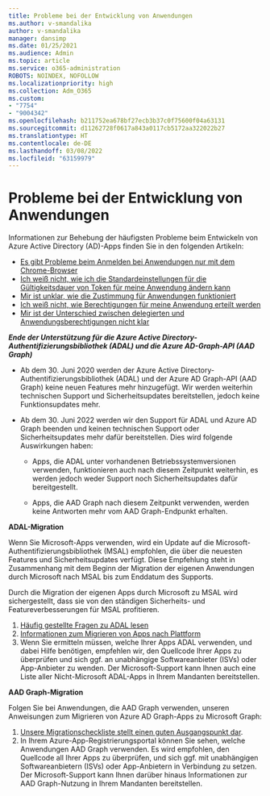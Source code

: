 ```yaml
---
title: Probleme bei der Entwicklung von Anwendungen
ms.author: v-smandalika
author: v-smandalika
manager: dansimp
ms.date: 01/25/2021
ms.audience: Admin
ms.topic: article
ms.service: o365-administration
ROBOTS: NOINDEX, NOFOLLOW
ms.localizationpriority: high
ms.collection: Adm_O365
ms.custom:
- "7754"
- "9004342"
ms.openlocfilehash: b211752ea678bf27ecb3b37c0f75600f04a63131
ms.sourcegitcommit: d11262728f0617a843a0117cb5172aa322022b27
ms.translationtype: HT
ms.contentlocale: de-DE
ms.lasthandoff: 03/08/2022
ms.locfileid: "63159979"
---
```

# <a name="issues-developing-applications"></a>Probleme bei der Entwicklung von Anwendungen

Informationen zur Behebung der häufigsten Probleme beim Entwickeln von Azure Active Directory (AD)-Apps finden Sie in den folgenden Artikeln:

- [Es gibt Probleme beim Anmelden bei Anwendungen nur mit dem Chrome-Browser](https://docs.microsoft.com/office365/troubleshoot/miscellaneous/chrome-behavior-affects-applications) 
- [Ich weiß nicht, wie ich die Standardeinstellungen für die Gültigkeitsdauer von Token für meine Anwendung ändern kann](https://docs.microsoft.com/azure/active-directory/develop/registration-config-change-token-lifetime-how-to) 
- [Mir ist unklar, wie die Zustimmung für Anwendungen funktioniert](https://docs.microsoft.com/azure/active-directory/application-dev-consent-framework) 
- [Ich weiß nicht, wie Berechtigungen für meine Anwendung erteilt werden](https://docs.microsoft.com/azure/active-directory/manage-apps/configure-user-consent) 
- [Mir ist der Unterschied zwischen delegierten und Anwendungsberechtigungen nicht klar](https://docs.microsoft.com/azure/active-directory/develop/delegated-and-app-perms)

***Ende der Unterstützung für die Azure Active Directory-Authentifizierungsbibliothek (ADAL) und die Azure AD-Graph-API (AAD Graph)***

- Ab dem 30. Juni 2020 werden der Azure Active Directory-Authentifizierungsbibliothek (ADAL) und der Azure AD Graph-API (AAD Graph) keine neuen Features mehr hinzugefügt. Wir werden weiterhin technischen Support und Sicherheitsupdates bereitstellen, jedoch keine Funktionsupdates mehr.

- Ab dem 30. Juni 2022 werden wir den Support für ADAL und Azure AD Graph beenden und keinen technischen Support oder Sicherheitsupdates mehr dafür bereitstellen. Dies wird folgende Auswirkungen haben:

    - Apps, die ADAL unter vorhandenen Betriebssystemversionen verwenden, funktionieren auch nach diesem Zeitpunkt weiterhin, es werden jedoch weder Support noch Sicherheitsupdates dafür bereitgestellt.

    - Apps, die AAD Graph nach diesem Zeitpunkt verwenden, werden keine Antworten mehr vom AAD Graph-Endpunkt erhalten.

**ADAL-Migration**

Wenn Sie Microsoft-Apps verwenden, wird ein Update auf die Microsoft-Authentifizierungsbibliothek (MSAL) empfohlen, die über die neuesten Features und Sicherheitsupdates verfügt. Diese Empfehlung steht in Zusammenhang mit dem Beginn der Migration der eigenen Anwendungen durch Microsoft nach MSAL bis zum Enddatum des Supports. 

Durch die Migration der eigenen Apps durch Microsoft zu MSAL wird sichergestellt, dass sie von den ständigen Sicherheits- und Featureverbesserungen für MSAL profitieren.

1. [Häufig gestellte Fragen zu ADAL lesen](https://docs.microsoft.com/azure/active-directory/develop/msal-migration#frequently-asked-questions-faq) 
2. [Informationen zum Migrieren von Apps nach Plattform](https://docs.microsoft.com/azure/active-directory/develop/msal-migration#frequently-asked-questions-faq) 
3. Wenn Sie ermitteln müssen, welche Ihrer Apps ADAL verwenden, und dabei Hilfe benötigen, empfehlen wir, den Quellcode Ihrer Apps zu überprüfen und sich ggf. an unabhängige Softwareanbieter (ISVs) oder App-Anbieter zu wenden. Der Microsoft-Support kann Ihnen auch eine Liste aller Nicht-Microsoft ADAL-Apps in Ihrem Mandanten bereitstellen.

**AAD Graph-Migration**

Folgen Sie bei Anwendungen, die AAD Graph verwenden, unseren Anweisungen zum Migrieren von Azure AD Graph-Apps zu Microsoft Graph:

1. [Unsere Migrationscheckliste stellt einen guten Ausgangspunkt dar](https://docs.microsoft.com/graph/migrate-azure-ad-graph-planning-checklist). 
2. In Ihrem Azure-App-Registrierungsportal können Sie sehen, welche Anwendungen AAD Graph verwenden. Es wird empfohlen, den Quellcode all Ihrer Apps zu überprüfen, und sich ggf. mit unabhängigen Softwareanbietern (ISVs) oder App-Anbietern in Verbindung zu setzen. Der Microsoft-Support kann Ihnen darüber hinaus Informationen zur AAD Graph-Nutzung in Ihrem Mandanten bereitstellen.







